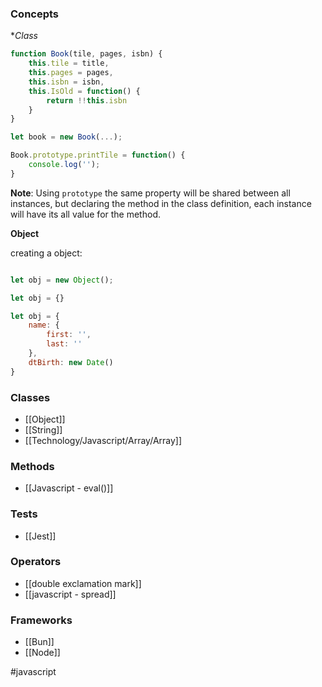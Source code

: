 ### Concepts

**Class*

```javascript
function Book(tile, pages, isbn) {
	this.tile = title,
	this.pages = pages,
	this.isbn = isbn,
	this.IsOld = function() {
		return !!this.isbn
	}
}

let book = new Book(...);

Book.prototype.printTile = function() {
	console.log('');
}
```

**Note**: Using `prototype` the same property will be shared between all instances, but declaring the method in the class definition, each instance will have its all value for the method.

**Object**

creating a object:

```javascript

let obj = new Object();

let obj = {}

let obj = {
	name: {
		first: '',
		last: ''
	},
	dtBirth: new Date()
}

```
### Classes

- [[Object]]
- [[String]]
- [[Technology/Javascript/Array/Array]]

### Methods

* [[Javascript - eval()]]

### Tests

- [[Jest]]

### Operators

* [[double exclamation mark]]
* [[javascript - spread]]

### Frameworks

* [[Bun]]
* [[Node]]

#javascript 


